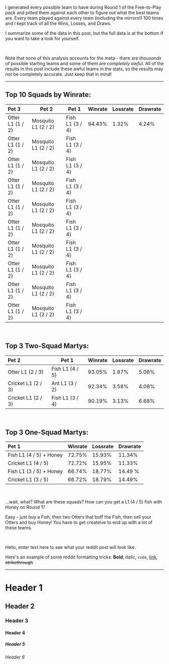 I generated every possible team to have during Round 1 of the Free-to-Play pack and pitted them against each other to figure out what the best teams are. Every team played against every team (including the mirrors!) 100 times and I kept track of all the Wins, Losses, and Draws.

I summarize some of the data in this post, but the full data is at the bottom if you want to take a look for yourself.

&nbsp;

Note that none of this analysis accounts for the meta - there are *thousands* of possible starting teams and some of them are *completely awful*. All of the results in this post include these awful teams in the stats, so the results may not be completely accurate. Just keep that in mind!

---

## Top 10 Squads by Winrate:

| Pet 3 | Pet 2 | Pet 1 | Winrate | Lossrate | Drawrate|
|:------|-------|-------|---------|----------|---------|
| Otter L1 (1 / 2) | Mosquito L1 (2 / 2) | Fish L1 (3 / 4) | 94.43% | 1.32% | 4.24%
| Otter L1 (1 / 2) | Mosquito L1 (2 / 2) | Fish L1 (3 / 4)
| Otter L1 (1 / 2) | Mosquito L1 (2 / 2) | Fish L1 (3 / 4)
| Otter L1 (1 / 2) | Mosquito L1 (2 / 2) | Fish L1 (3 / 4)
| Otter L1 (1 / 2) | Mosquito L1 (2 / 2) | Fish L1 (3 / 4)
| Otter L1 (1 / 2) | Mosquito L1 (2 / 2) | Fish L1 (3 / 4)
| Otter L1 (1 / 2) | Mosquito L1 (2 / 2) | Fish L1 (3 / 4)
| Otter L1 (1 / 2) | Mosquito L1 (2 / 2) | Fish L1 (3 / 4)
| Otter L1 (1 / 2) | Mosquito L1 (2 / 2) | Fish L1 (3 / 4)
| Otter L1 (1 / 2) | Mosquito L1 (2 / 2) | Fish L1 (3 / 4)

&nbsp;

## Top 3 Two-Squad Martys:

| Pet 2 | Pet 1 | Winrate | Lossrate | Drawrate|
|:------|-------|---------|----------|---------|
| Otter L1 (2 / 3) | Fish L1 (4 / 5) | 93.05% | 1.87% | 5.08%
| Cricket L1 (2 / 3) | Ant L1 (3 / 2) | 92.34% | 3.58% | 4.08%
| Cricket L1 (2 / 3) | Fish L1 (3 / 4) | 90.19% | 3.13% | 6.68%

&nbsp;

## Top 3 One-Squad Martys:

| Pet 1 | Winrate | Lossrate | Drawrate|
|:------|---------|----------|---------|
| Fish L1 (4 / 5) + Honey | 72.75% | 15.93% | 11.34%
| Cricket L1 (4 / 5) | 72.72% | 15.95% | 11.33%
| Fish L1 (3 / 5) + Honey | 66.74% | 18.77% | 14.49 %
| Cricket L1 (3 / 5) | 66.72% | 18.79% | 14.49%

&nbsp;

...wait, what? What are these squads? How can you get a L1 (4 / 5) fish with Honey on Round 1?

Easy - just buy a Fish, then two Otters that buff the Fish, then sell your Otters and buy Honey! You have to get createive to end up with a lot of these teams.

&nbsp;
&nbsp;


Hello, enter text here to see what your reddit post will look like.

Here's an example of some reddit formatting tricks:
**Bold**, *italic*, `code`, [link](http://redditpreview.com), ~~strikethrough~~

---

# Header 1
## Header 2
### Header 3
#### Header 4
##### Header 5
###### Header 6

